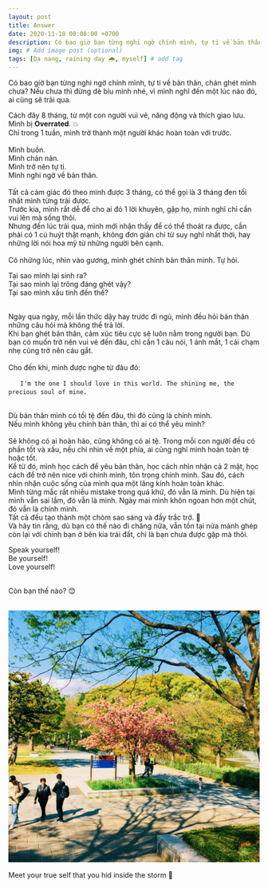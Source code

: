 ```yaml
---
layout: post
title: Answer
date: 2020-11-10 00:08:00 +0700
description: Có bao giờ bạn từng nghi ngờ chính mình, tự ti về bản thân, chán ghét mình chưa?
img: # Add image post (optional)
tags: [Da nang, raining day 🌧️, myself] # add tag
---
```


Có bao giờ bạn từng nghi ngờ chính mình, tự ti về bản thân, chán ghét mình chưa? Nếu chưa thì đừng dè bỉu mình nhé, vì mình nghĩ đến một lúc nào đó, ai cũng sẽ trải qua. 

Cách đây 8 tháng, từ một con người vui vẻ, năng động và thích giao lưu. Mình bị **Overrated**. 💥
<br>
Chỉ trong 1 tuần, mình trở thành một người khác hoàn toàn với trước.
<br><br>
Mình buồn.
<br>
Mình chán nản.
<br>
Mình trở nên tự ti.
<br>
Mình nghi ngờ về bản thân.
<br><br>
Tất cả cảm giác đó theo mình được 3 tháng, có thể gọi là 3 tháng đen tối nhất mình từng trải được.
<br>
Trước kia, mình rất dễ để cho ai đó 1 lời khuyên, gặp họ, mình nghĩ chỉ cần vui lên mà sống thôi.
<br>
Nhưng đến lúc trải qua, mình mới nhận thấy để có thể thoát ra được, cần phải có 1 cú huýt thật mạnh, không đơn giản chỉ từ suy nghĩ nhất thời, hay những lời nói hoa mỹ từ những người bên cạnh.
<br><br>
Có những lúc, nhìn vào gương, mình ghét chính bản thân mình. Tự hỏi.
<br>

Tại sao mình lại sinh ra?
<br>
Tại sao mình lại trông đáng ghét vậy?
<br>
Tại sao mình xấu tính đến thế?
<br><br>

Ngày qua ngày, mỗi lần thức dậy hay trước đi ngủ, mình đều hỏi bản thân những câu hỏi mà không thể trả lời.
<br>
Khi bạn ghét bản thân, cảm xúc tiêu cực sẽ luôn nằm trong người bạn. Dù bạn có muốn trở nên vui vẻ đến đâu, chỉ cần 1 câu nói, 1 ánh mắt, 1 cái chạm nhẹ cũng trở nên cáu gắt.
<br><br>
Cho đến khi, mình được nghe từ đâu đó:
<br>

&nbsp;&nbsp;&nbsp;&nbsp;&nbsp;&nbsp;`I'm the one I should love in this world. The shining me, the precious soul of mine.`
<br><br>

Dù bản thân mình có tồi tệ đến đâu, thì đó cũng là chính mình.
<br>
Nếu mình không yêu chính bản thân, thì ai có thể yêu mình?
<br><br>
Sẽ không có ai hoàn hảo, cũng không có ai tệ. Trong mỗi con người đều có phần tốt và xấu, nếu chỉ nhìn về một phía, ai cũng nghĩ mình hoàn toàn tệ hoặc tốt.
<br>
Kể từ đó, mình học cách để yêu bản thân, học cách nhìn nhận cả 2 mặt, học cách để trở nên nice với chính mình, tôn trọng chính mình. Sau đó, cách nhìn nhận cuộc sống của mình qua một lăng kính hoàn toàn khác.
<br>
Mình từng mắc rất nhiều mistake trong quá khứ, đó vẫn là mình. Dù hiện tại mình vẫn sai lầm, đó vẫn là mình. Ngày mai mình khôn ngoan hơn một chút, đó vẫn là chính mình.
<br>
Tất cả đều tạo thành một chòm sao sáng và đầy trắc trở. 🌃
<br>
Và hãy tin rằng, dù bạn có thế nào đi chăng nữa, vẫn tồn tại nửa mảnh ghép còn lại với chính bạn ở bên kia trái đất, chỉ là bạn chưa được gặp mà thôi.
<br>

Speak yourself!
<br>
Be yourself!
<br>
Love yourself!
<br><br>

Còn bạn thế nào? 😊
<br><br>

![Answer](/assets/img/answer.jpg)
<p class="center">
Meet your true self that you hid inside the storm 🌸
</p>

